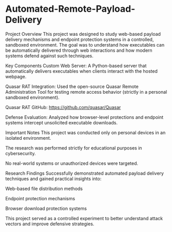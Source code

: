 # Automated-Remote-Payload-Delivery

Project Overview
This project was designed to study web-based payload delivery mechanisms and endpoint protection systems in a controlled, sandboxed environment. The goal was to understand how executables can be automatically delivered through web interactions and how modern systems defend against such techniques.

Key Components
Custom Web Server: A Python-based server that automatically delivers executables when clients interact with the hosted webpage.

Quasar RAT Integration: Used the open-source Quasar Remote Administration Tool for testing remote access behavior (strictly in a personal sandboxed environment).

Quasar RAT GitHub: https://github.com/quasar/Quasar

Defense Evaluation: Analyzed how browser-level protections and endpoint systems intercept unsolicited executable downloads.

Important Notes
This project was conducted only on personal devices in an isolated environment.

The research was performed strictly for educational purposes in cybersecurity.

No real-world systems or unauthorized devices were targeted.

Research Findings
Successfully demonstrated automated payload delivery techniques and gained practical insights into:

Web-based file distribution methods

Endpoint protection mechanisms

Browser download protection systems

This project served as a controlled experiment to better understand attack vectors and improve defensive strategies.
